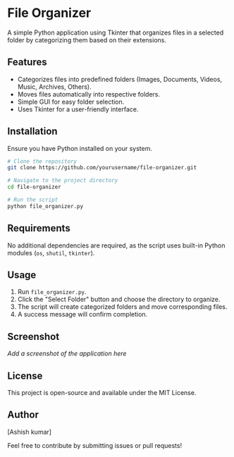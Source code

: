# File Organizer

A simple Python application using Tkinter that organizes files in a selected folder by categorizing them based on their extensions.

## Features

- Categorizes files into predefined folders (Images, Documents, Videos, Music, Archives, Others).
- Moves files automatically into respective folders.
- Simple GUI for easy folder selection.
- Uses Tkinter for a user-friendly interface.

## Installation

Ensure you have Python installed on your system.

```sh
# Clone the repository
git clone https://github.com/yourusername/file-organizer.git

# Navigate to the project directory
cd file-organizer

# Run the script
python file_organizer.py
```

## Requirements

No additional dependencies are required, as the script uses built-in Python modules (`os`, `shutil`, `tkinter`).

## Usage

1. Run `file_organizer.py`.
2. Click the "Select Folder" button and choose the directory to organize.
3. The script will create categorized folders and move corresponding files.
4. A success message will confirm completion.

## Screenshot

*Add a screenshot of the application here*

## License

This project is open-source and available under the MIT License.

## Author

[Ashish kumar]

Feel free to contribute by submitting issues or pull requests!

